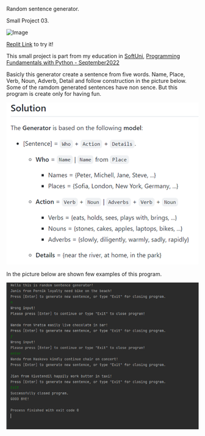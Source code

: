 Random sentence generator. 

Small Project 03.

<img alt='Image' width="300px" src="https://i.ytimg.com/vi/8A4alljvWu0/maxresdefault.jpg"/>


[Replit Link](https://replit.com/@qceka88/The-generator#main.py) to try it!


This small project is part from my education in [SoftUni](https://softuni.bg/),
[Programming Fundamentals with Python - September2022](https://softuni.bg/trainings/3840/programming-fundamentals-with-python-september-2022)

Basicly this generator create a sentence from five words.
Name, Place, Verb, Noun, Adverb, Detail and follow construction
in the picture below. Some of the ramdom
generated sentences have non sence. But this program is create
only for having fun. 

![img.png](img.png)

In the picture below are shown few examples of this program.

![img_1.png](img_1.png)
